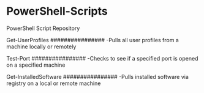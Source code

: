 # PowerShell-Scripts
PowerShell Script Repository 


Get-UserProfiles
################
  -Pulls all user profiles from a machine locally or remotely
  
  
Test-Port
################
  -Checks to see if a specified port is opened on a specified machine
  

Get-InstalledSoftware
################
  -Pulls installed software via registry on a local or remote machine
